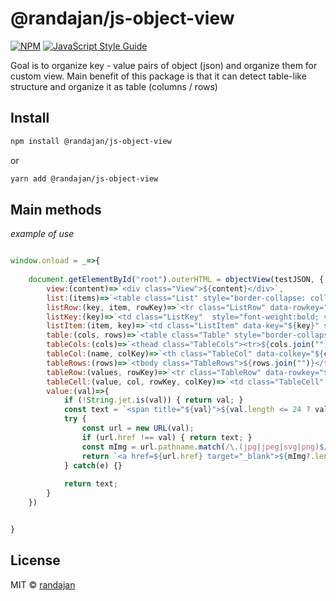# @randajan/js-object-view

[![NPM](https://img.shields.io/npm/v/@randajan/js-object-view.svg)](https://www.npmjs.com/package/@randajan/js-object-view) [![JavaScript Style Guide](https://img.shields.io/badge/code_style-standard-brightgreen.svg)](https://standardjs.com)

Goal is to organize key - value pairs of object (json) and organize them for custom view.
Main benefit of this package is that it can detect table-like structure and organize it as table (columns / rows)


## Install

```bash
npm install @randajan/js-object-view
```

or

```bash
yarn add @randajan/js-object-view
```


## Main methods
*example of use*
```js

window.onload = _=>{
    
    document.getElementById("root").outerHTML = objectView(testJSON, {
        view:(content)=>`<div class="View">${content}</div>`,
        list:(items)=>`<table class="List" style="border-collapse: collapse;"><tbody>${items.join("")}</tbody></table>`,
        listRow:(key, item, rowKey)=>`<tr class="ListRow" data-rowkey="${rowKey}">${key}${item}</tr>`,
        listKey:(key)=>`<td class="ListKey"  style="font-weight:bold; vertical-align:top; padding:2px 10px">${key}</td>`,
        listItem:(item, key)=>`<td class="ListItem" data-key="${key}" style="vertical-align:top; padding:2px 10px; border:1px solid black;">${item}</td>`,
        table:(cols, rows)=>`<table class="Table" style="border-collapse: collapse;">${cols}${rows}</table>`,
        tableCols:(cols)=>`<thead class="TableCols"><tr>${cols.join("")}</tr></thead>`,
        tableCol:(name, colKey)=>`<th class="TableCol" data-colkey="${colKey}">${name}</th>`,
        tableRows:(rows)=>`<tbody class="TableRows">${rows.join("")}</tbody>`,
        tableRow:(values, rowKey)=>`<tr class="TableRow" data-rowkey="${rowKey}">${values.join("")}</tr>`,
        tableCell:(value, col, rowKey, colKey)=>`<td class="TableCell" data-col="${col}" data-key="${rowKey+":"+colKey}" style="vertical-align:top; padding:2px 10px; border:1px solid black;">${value}</td>`,
        value:(val)=>{
            if (!String.jet.is(val)) { return val; }
            const text = `<span title="${val}">${val.length <= 24 ? val : val.substring(0, 21)+"..."}</span>`;
            try { 
                const url = new URL(val);
                if (url.href !== val) { return text; }
                const mImg = url.pathname.match(/\.(jpg|jpeg|svg|png)$/);
                return `<a href=${url.href} target="_blank">${mImg?.length ? `<img alt="${url.ref}" src="${url.href}" title="${val}"/>` : text}</a>`
            } catch(e) {}
        
            return text;
        }
    })


}

```


## License

MIT © [randajan](https://github.com/randajan)
